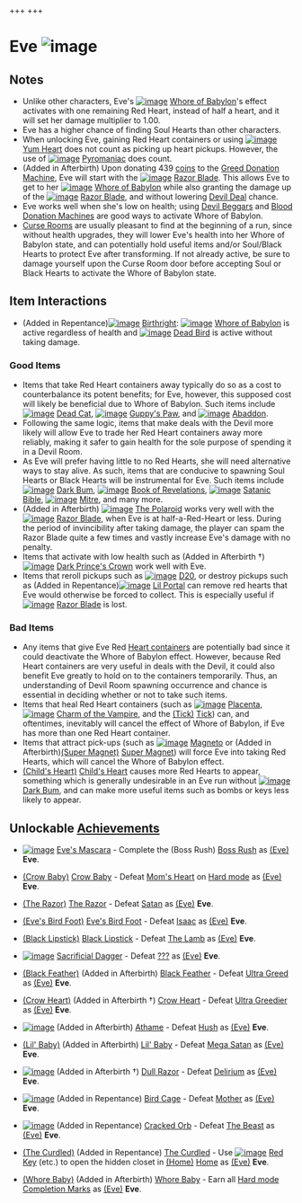 +++
+++

 # Eve ![image](/image/Eve.png) 

Notes
-------


* Unlike other characters, Eve's [![image](/image/Whore_of_Babylon.png)](/wiki/Whore_of_Babylon "Whore of Babylon") [Whore of Babylon](/wiki/Whore_of_Babylon "Whore of Babylon")'s effect activates with one remaining Red Heart, instead of half a heart, and it will set her damage multiplier to 1.00.
* Eve has a higher chance of finding Soul Hearts than other characters.
* When unlocking Eve, gaining Red Heart containers or using [![image](/image/Yum_Heart.png)](/wiki/Yum_Heart "Yum Heart") [Yum Heart](/wiki/Yum_Heart "Yum Heart") does not count as picking up heart pickups. However, the use of [![image](/image/Pyromaniac.png)](/wiki/Pyromaniac "Pyromaniac") [Pyromaniac](/wiki/Pyromaniac "Pyromaniac") does count.
* (Added in Afterbirth) Upon donating 439 [coins](/wiki/Coin "Coin") to the [Greed Donation Machine](/wiki/Greed_Donation_Machine "Greed Donation Machine"), Eve will start with the [![image](/image/Razor_Blade.png)](/wiki/Razor_Blade "Razor Blade") [Razor Blade](/wiki/Razor_Blade "Razor Blade"). This allows Eve to get to her [![image](/image/Whore_of_Babylon.png)](/wiki/Whore_of_Babylon "Whore of Babylon") [Whore of Babylon](/wiki/Whore_of_Babylon "Whore of Babylon") while also granting the damage up of the [![image](/image/Razor_Blade.png)](/wiki/Razor_Blade "Razor Blade") [Razor Blade](/wiki/Razor_Blade "Razor Blade"), and without lowering [Devil Deal](/wiki/Devil_deal "Devil deal") chance.
* Eve works well when she's low on health; using [Devil Beggars](/wiki/Devil_Beggar "Devil Beggar") and [Blood Donation Machines](/wiki/Blood_Donation_Machine "Blood Donation Machine") are good ways to activate Whore of Babylon.
* [Curse Rooms](/wiki/Curse_Room "Curse Room") are usually pleasant to find at the beginning of a run, since without health upgrades, they will lower Eve's health into her Whore of Babylon state, and can potentially hold useful items and/or Soul/Black Hearts to protect Eve after transforming. If not already active, be sure to damage yourself upon the Curse Room door before accepting Soul or Black Hearts to activate the Whore of Babylon state.


Item Interactions
-------------------


* (Added in Repentance)[![image](/image/Birthright.png)](/wiki/Birthright "Birthright") [Birthright](/wiki/Birthright "Birthright"): [![image](/image/Whore_of_Babylon.png)](/wiki/Whore_of_Babylon "Whore of Babylon") [Whore of Babylon](/wiki/Whore_of_Babylon "Whore of Babylon") is active regardless of health and [![image](/image/Dead_Bird.png)](/wiki/Dead_Bird "Dead Bird") [Dead Bird](/wiki/Dead_Bird "Dead Bird") is active without taking damage.


### Good Items


* Items that take Red Heart containers away typically do so as a cost to counterbalance its potent benefits; for Eve, however, this supposed cost will likely be beneficial due to Whore of Babylon. Such items include [![image](/image/Dead_Cat.png)](/wiki/Dead_Cat "Dead Cat") [Dead Cat](/wiki/Dead_Cat "Dead Cat"), [![image](/image/Guppy%27s_Paw.png)](/wiki/Guppy%27s_Paw "Guppy's Paw") [Guppy's Paw](/wiki/Guppy%27s_Paw "Guppy's Paw"), and [![image](/image/Abaddon.png)](/wiki/Abaddon "Abaddon") [Abaddon](/wiki/Abaddon "Abaddon").
* Following the same logic, items that make deals with the Devil more likely will allow Eve to trade her Red Heart containers away more reliably, making it safer to gain health for the sole purpose of spending it in a Devil Room.
* As Eve will prefer having little to no Red Hearts, she will need alternative ways to stay alive. As such, items that are conducive to spawning Soul Hearts or Black Hearts will be instrumental for Eve. Such items include [![image](/image/Dark_Bum.png)](/wiki/Dark_Bum "Dark Bum") [Dark Bum](/wiki/Dark_Bum "Dark Bum"), [![image](/image/Book_of_Revelations.png)](/wiki/Book_of_Revelations "Book of Revelations") [Book of Revelations](/wiki/Book_of_Revelations "Book of Revelations"), [![image](/image/Satanic_Bible.png)](/wiki/Satanic_Bible "Satanic Bible") [Satanic Bible](/wiki/Satanic_Bible "Satanic Bible"), [![image](/image/Mitre.png)](/wiki/Mitre "Mitre") [Mitre](/wiki/Mitre "Mitre"), and many more.
* (Added in Afterbirth) [![image](/image/The_Polaroid.png)](/wiki/The_Polaroid "The Polaroid") [The Polaroid](/wiki/The_Polaroid "The Polaroid") works very well with the [![image](/image/Razor_Blade.png)](/wiki/Razor_Blade "Razor Blade") [Razor Blade](/wiki/Razor_Blade "Razor Blade"), when Eve is at half-a-Red-Heart or less. During the period of invincibility after taking damage, the player can spam the Razor Blade quite a few times and vastly increase Eve's damage with no penalty.
* Items that activate with low health such as (Added in Afterbirth †)[![image](/image/Dark_Prince%27s_Crown.png)](/wiki/Dark_Prince%27s_Crown "Dark Prince's Crown") [Dark Prince's Crown](/wiki/Dark_Prince%27s_Crown "Dark Prince's Crown") work well with Eve.
* Items that reroll pickups such as [![image](/image/D20.png)](/wiki/D20 "D20") [D20](/wiki/D20 "D20"), or destroy pickups such as (Added in Repentance)[![image](/image/Lil_Portal.png)](/wiki/Lil_Portal "Lil Portal") [Lil Portal](/wiki/Lil_Portal "Lil Portal") can remove red hearts that Eve would otherwise be forced to collect. This is especially useful if [![image](/image/Razor_Blade.png)](/wiki/Razor_Blade "Razor Blade") [Razor Blade](/wiki/Razor_Blade "Razor Blade") is lost.


### Bad Items


* Any items that give Eve Red [Heart containers](/wiki/Heart_container "Heart container") are potentially bad since it could deactivate the Whore of Babylon effect. However, because Red Heart containers are very useful in deals with the Devil, it could also benefit Eve greatly to hold on to the containers temporarily. Thus, an understanding of Devil Room spawning occurrence and chance is essential in deciding whether or not to take such items.
* Items that heal Red Heart containers (such as [![image](/image/Placenta.png)](/wiki/Placenta "Placenta") [Placenta](/wiki/Placenta "Placenta"), [![image](/image/Charm_of_the_Vampire.png)](/wiki/Charm_of_the_Vampire "Charm of the Vampire") [Charm of the Vampire](/wiki/Charm_of_the_Vampire "Charm of the Vampire"), and the [(Tick)](/wiki/Tick "Tick") [Tick](/wiki/Tick "Tick")) can, and oftentimes, inevitably will cancel the effect of Whore of Babylon, if Eve has more than one Red Heart container.
* Items that attract pick-ups (such as [![image](/image/Magneto.png)](/wiki/Magneto "Magneto") [Magneto](/wiki/Magneto "Magneto") or (Added in Afterbirth)[(Super Magnet)](/wiki/Super_Magnet "Super Magnet") [Super Magnet](/wiki/Super_Magnet "Super Magnet")) will force Eve into taking Red Hearts, which will cancel the Whore of Babylon effect.
* [(Child's Heart)](/wiki/Child%27s_Heart "Child's Heart") [Child's Heart](/wiki/Child%27s_Heart "Child's Heart") causes more Red Hearts to appear, something which is generally undesirable in an Eve run without [![image](/image/Dark_Bum.png)](/wiki/Dark_Bum "Dark Bum") [Dark Bum](/wiki/Dark_Bum "Dark Bum"), and can make more useful items such as bombs or keys less likely to appear.


Unlockable [Achievements](/wiki/Achievements "Achievements")
--------------------------------------------------------------


* [![image](/image/Eve%27s_Mascara.png)](/wiki/Eve%27s_Mascara "Eve's Mascara")  [Eve's Mascara](/wiki/Eve%27s_Mascara "Eve's Mascara") - Complete the (Boss Rush) [Boss Rush](/wiki/Boss_Rush "Boss Rush") as  [(Eve)](/wiki/Eve "Eve") **Eve**.


* [(Crow Baby)](/wiki/Babies "Crow Baby")  [Crow Baby](/wiki/Babies "Babies") - Defeat [Mom's Heart](/wiki/Mom%27s_Heart "Mom's Heart") on [Hard mode](/wiki/Hard_mode "Hard mode") as  [(Eve)](/wiki/Eve "Eve") **Eve**.


* [(The Razor)](/wiki/Razor_Blade "The Razor")  [The Razor](/wiki/Razor_Blade "Razor Blade") - Defeat [Satan](/wiki/Satan "Satan") as  [(Eve)](/wiki/Eve "Eve") **Eve**.


* [(Eve's Bird Foot)](/wiki/Eve%27s_Bird_Foot "Eve's Bird Foot")  [Eve's Bird Foot](/wiki/Eve%27s_Bird_Foot "Eve's Bird Foot") - Defeat [Isaac](/wiki/Isaac_(Boss) "Isaac (Boss)") as  [(Eve)](/wiki/Eve "Eve") **Eve**.


* [(Black Lipstick)](/wiki/Black_Lipstick "Black Lipstick")  [Black Lipstick](/wiki/Black_Lipstick "Black Lipstick") - Defeat [The Lamb](/wiki/The_Lamb "The Lamb") as  [(Eve)](/wiki/Eve "Eve") **Eve**.


* [![image](/image/Sacrificial_Dagger.png)](/wiki/Sacrificial_Dagger "Sacrificial Dagger")  [Sacrificial Dagger](/wiki/Sacrificial_Dagger "Sacrificial Dagger") - Defeat [???](/wiki/%3F%3F%3F_(Boss) "??? (Boss)") as  [(Eve)](/wiki/Eve "Eve") **Eve**.


* [(Black Feather)](/wiki/Black_Feather "Black Feather") (Added in Afterbirth) [Black Feather](/wiki/Black_Feather "Black Feather") - Defeat [Ultra Greed](/wiki/Ultra_Greed "Ultra Greed") as  [(Eve)](/wiki/Eve "Eve") **Eve**.


* [(Crow Heart)](/wiki/Crow_Heart "Crow Heart") (Added in Afterbirth †) [Crow Heart](/wiki/Crow_Heart "Crow Heart") - Defeat [Ultra Greedier](/wiki/Ultra_Greedier "Ultra Greedier") as  [(Eve)](/wiki/Eve "Eve") **Eve**.


* [![image](/image/Athame.png)](/wiki/Athame "Athame") (Added in Afterbirth) [Athame](/wiki/Athame "Athame") - Defeat [Hush](/wiki/Hush "Hush") as  [(Eve)](/wiki/Eve "Eve") **Eve**.


* [(Lil' Baby)](/wiki/Babies "Lil' Baby") (Added in Afterbirth) [Lil' Baby](/wiki/Babies "Babies") - Defeat [Mega Satan](/wiki/Mega_Satan "Mega Satan") as  [(Eve)](/wiki/Eve "Eve") **Eve**.


* [![image](/image/Dull_Razor.png)](/wiki/Dull_Razor "Dull Razor") (Added in Afterbirth †) [Dull Razor](/wiki/Dull_Razor "Dull Razor") - Defeat [Delirium](/wiki/Delirium "Delirium") as  [(Eve)](/wiki/Eve "Eve") **Eve**.


* [![image](/image/Bird_Cage.png)](/wiki/Bird_Cage "Bird Cage") (Added in Repentance) [Bird Cage](/wiki/Bird_Cage "Bird Cage") - Defeat [Mother](/wiki/Mother "Mother") as  [(Eve)](/wiki/Eve "Eve") **Eve**.


* [![image](/image/Cracked_Orb.png)](/wiki/Cracked_Orb "Cracked Orb") (Added in Repentance) [Cracked Orb](/wiki/Cracked_Orb "Cracked Orb") - Defeat [The Beast](/wiki/The_Beast "The Beast") as  [(Eve)](/wiki/Eve "Eve") **Eve**.


* [(The Curdled)](/wiki/Tainted_Eve "The Curdled") (Added in Repentance) [The Curdled](/wiki/Tainted_Eve "Tainted Eve") - Use [![image](/image/Red_Key.png)](/wiki/Red_Key "Red Key") [Red Key](/wiki/Red_Key "Red Key") (etc.) to open the hidden closet in [(Home)](/wiki/Home "Home") [Home](/wiki/Home "Home") as  [(Eve)](/wiki/Eve "Eve") **Eve**.


* [(Whore Baby)](/wiki/Babies "Whore Baby") (Added in Afterbirth) [Whore Baby](/wiki/Babies "Babies") - Earn all [Hard mode](/wiki/Hard_mode "Hard mode") [Completion Marks](/wiki/Completion_Mark "Completion Mark") as  [(Eve)](/wiki/Eve "Eve") **Eve**.

